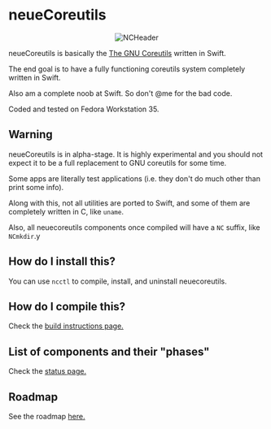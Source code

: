 neueCoreutils
===

<p align="center">
  <img src="https://github.com/xp-wdxp/neueCoreutils/blob/main/md/image/NCHeader.svg?raw=true" alt="NCHeader"/>
</p>


neueCoreutils is basically the [The GNU Coreutils](https://www.gnu.org/software/coreutils/) written in Swift.


The end goal is to have a fully functioning coreutils system completely written in Swift.

Also am a complete noob at Swift. So don't @me for the bad code.

Coded and tested on Fedora Workstation 35.

## Warning

neueCoreutils is in alpha-stage. It is highly experimental and you should not expect it to be a full replacement to GNU coreutils for some time.

Some apps are literally test applications (i.e. they don't do much other than print some info).

Along with this, not all utilities are ported to Swift, and some of them are completely written in C, like `uname`.

Also, all neuecoreutils components once compiled will have a `NC` suffix, like `NCmkdir`.y

## How do I install this?

You can use `ncctl` to compile, install, and uninstall neuecoreutils.

## How do I compile this?

Check the [build instructions page.](md/text/BUILD_INSTRUCTIONS.md)

## List of components and their "phases"

Check the [status page.](md/text/STATUS.md)

## Roadmap

See the roadmap [here.](md/text/ROADMAP.md)